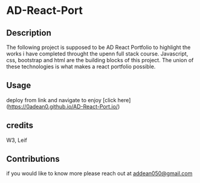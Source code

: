 # AD-React-Port

## Description
The following project is supposed to be AD React Portfolio to highlight the works i have completed throught the upenn full stack course. Javascript, css, bootstrap and html are the building blocks of this project. The union of these technologies is what makes a react portfolio possible. 
## Usage
deploy from link and navigate to enjoy [click here] (https://0adean0.github.io/AD-React-Port.io/)
## credits
W3, Leif
## Contributions
if you would like to know more please reach out at addean050@gmail.com
